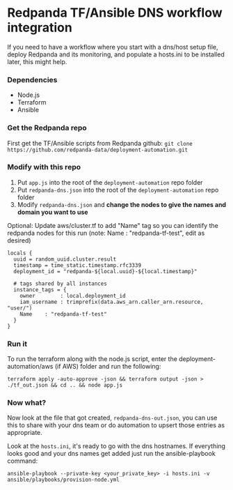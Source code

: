 # Redpanda TF/Ansible DNS workflow integration

If you need to have a workflow where you start with a dns/host setup file, deploy Redpanda and its monitoring, and populate a hosts.ini to be installed later, this might help.

### Dependencies
- Node.js
- Terraform
- Ansible

### Get the Redpanda repo

First get the TF/Ansible scripts from Redpanda github:
`git clone https://github.com/redpanda-data/deployment-automation.git`

### Modify with this repo

1. Put `app.js` into the root of the `deployment-automation` repo folder
2. Put `redpanda-dns.json` into the root of the `deployment-automation` repo folder
3. Modify `redpanda-dns.json` and **change the nodes to give the names and domain you want to use**

Optional: Update aws/cluster.tf to add "Name" tag so you can identify the redpanda nodes for this run (note: Name : "redpanda-tf-test", edit as desired)

```
locals {
  uuid = random_uuid.cluster.result
  timestamp = time_static.timestamp.rfc3339
  deployment_id = "redpanda-${local.uuid}-${local.timestamp}"

  # tags shared by all instances
  instance_tags = {
    owner        : local.deployment_id
    iam_username : trimprefix(data.aws_arn.caller_arn.resource, "user/")
    Name	: "redpanda-tf-test"
  }
}
```

### Run it

To run the terraform along with the node.js script, enter the deployment-automation/aws (if AWS) folder and run the following:

`terraform apply -auto-approve -json && terraform output -json > ./tf_out.json && cd .. && node app.js`

### Now what?

Now look at the file that got created, `redpanda-dns-out.json`, you can use this to share with your dns team or do automation to upsert those entries as appropriate.

Look at the `hosts.ini`, it's ready to go with the dns hostnames. If everything looks good and your dns names get added just run the ansible-playbook command:

`ansible-playbook --private-key <your_private_key> -i hosts.ini -v ansible/playbooks/provision-node.yml`
